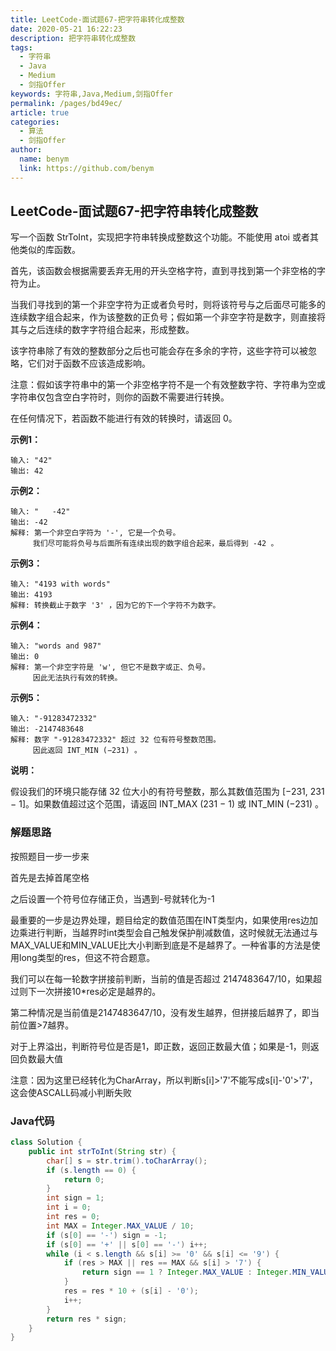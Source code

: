 ```yaml
---
title: LeetCode-面试题67-把字符串转化成整数
date: 2020-05-21 16:22:23
description: 把字符串转化成整数
tags: 
  - 字符串
  - Java
  - Medium
  - 剑指Offer
keywords: 字符串,Java,Medium,剑指Offer
permalink: /pages/bd49ec/
article: true
categories: 
  - 算法
  - 剑指Offer
author: 
  name: benym
  link: https://github.com/benym
---
```


## LeetCode-面试题67-把字符串转化成整数

写一个函数 StrToInt，实现把字符串转换成整数这个功能。不能使用 atoi 或者其他类似的库函数。



首先，该函数会根据需要丢弃无用的开头空格字符，直到寻找到第一个非空格的字符为止。

当我们寻找到的第一个非空字符为正或者负号时，则将该符号与之后面尽可能多的连续数字组合起来，作为该整数的正负号；假如第一个非空字符是数字，则直接将其与之后连续的数字字符组合起来，形成整数。

该字符串除了有效的整数部分之后也可能会存在多余的字符，这些字符可以被忽略，它们对于函数不应该造成影响。

注意：假如该字符串中的第一个非空格字符不是一个有效整数字符、字符串为空或字符串仅包含空白字符时，则你的函数不需要进行转换。

在任何情况下，若函数不能进行有效的转换时，请返回 0。

 <!--more-->

**示例1：**

```
输入: "42"
输出: 42
```

**示例2：**

```
输入: "   -42"
输出: -42
解释: 第一个非空白字符为 '-', 它是一个负号。
     我们尽可能将负号与后面所有连续出现的数字组合起来，最后得到 -42 。
```

**示例3：**

```
输入: "4193 with words"
输出: 4193
解释: 转换截止于数字 '3' ，因为它的下一个字符不为数字。
```

**示例4：**

```
输入: "words and 987"
输出: 0
解释: 第一个非空字符是 'w', 但它不是数字或正、负号。
     因此无法执行有效的转换。
```

**示例5：**

```
输入: "-91283472332"
输出: -2147483648
解释: 数字 "-91283472332" 超过 32 位有符号整数范围。 
     因此返回 INT_MIN (−231) 。
```

**说明：**

假设我们的环境只能存储 32 位大小的有符号整数，那么其数值范围为 [−231,  231 − 1]。如果数值超过这个范围，请返回  INT_MAX (231 − 1) 或 INT_MIN (−231) 。

### 解题思路

按照题目一步一步来

首先是去掉首尾空格

之后设置一个符号位存储正负，当遇到-号就转化为-1

最重要的一步是边界处理，题目给定的数值范围在INT类型内，如果使用res边加边乘进行判断，当越界时int类型会自己触发保护削减数值，这时候就无法通过与MAX_VALUE和MIN_VALUE比大小判断到底是不是越界了。一种省事的方法是使用long类型的res，但这不符合题意。

我们可以在每一轮数字拼接前判断，当前的值是否超过 2147483647/10，如果超过则下一次拼接10*res必定是越界的。

第二种情况是当前值是2147483647/10，没有发生越界，但拼接后越界了，即当前位置>7越界。

对于上界溢出，判断符号位是否是1，即正数，返回正数最大值；如果是-1，则返回负数最大值

注意：因为这里已经转化为CharArray，所以判断s[i]>'7'不能写成s[i]-'0'>'7'，这会使ASCALL码减小判断失败

### Java代码

```java
class Solution {
    public int strToInt(String str) {
        char[] s = str.trim().toCharArray();
        if (s.length == 0) {
            return 0;
        }
        int sign = 1;
        int i = 0;
        int res = 0;
        int MAX = Integer.MAX_VALUE / 10;
        if (s[0] == '-') sign = -1;
        if (s[0] == '+' || s[0] == '-') i++;
        while (i < s.length && s[i] >= '0' && s[i] <= '9') {
            if (res > MAX || res == MAX && s[i] > '7') {
                return sign == 1 ? Integer.MAX_VALUE : Integer.MIN_VALUE;
            }
            res = res * 10 + (s[i] - '0');
            i++;
        }
        return res * sign;
    }
}
```

